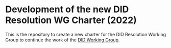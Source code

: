 
# Development of the new DID Resolution WG Charter (2022)

This is the repository to create a new charter for the DID Resolution Working Group to continue the work of the [DID Working Group](https://www.w3.org/2019/did-wg/).
